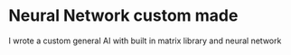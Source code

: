 # Neural Network custom made
 I wrote a custom general AI with built in matrix library and neural network
